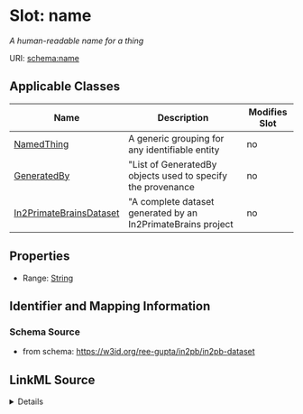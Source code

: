 # Slot: name


_A human-readable name for a thing_



URI: [schema:name](http://schema.org/name)



<!-- no inheritance hierarchy -->




## Applicable Classes

| Name | Description | Modifies Slot |
| --- | --- | --- |
[NamedThing](NamedThing.md) | A generic grouping for any identifiable entity |  no  |
[GeneratedBy](GeneratedBy.md) | "List of GeneratedBy objects used to specify the provenance |  no  |
[In2PrimateBrainsDataset](In2PrimateBrainsDataset.md) | "A complete dataset generated by an In2PrimateBrains project |  no  |







## Properties

* Range: [String](String.md)





## Identifier and Mapping Information







### Schema Source


* from schema: https://w3id.org/ree-gupta/in2pb/in2pb-dataset




## LinkML Source

<details>
```yaml
name: name
description: A human-readable name for a thing
from_schema: https://w3id.org/ree-gupta/in2pb/in2pb-dataset
rank: 1000
slot_uri: schema:name
alias: name
domain_of:
- NamedThing
- GeneratedBy
range: string

```
</details>
